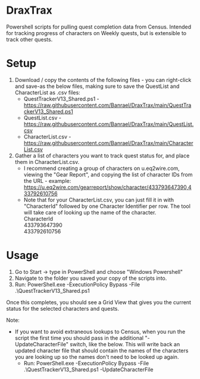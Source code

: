 # DraxTrax
Powershell scripts for pulling quest completion data from Census. Intended for tracking progress of characters on Weekly quests, but is extensible to track other quests.

# Setup
1. Download / copy the contents of the following files - you can right-click and save-as the below files, making sure to save the QuestList and CharacterList as .csv files:
   * QuestTrackerV13_Shared.ps1 - https://raw.githubusercontent.com/Banrael/DraxTrax/main/QuestTrackerV13_Shared.ps1
   * QuestList.csv - https://raw.githubusercontent.com/Banrael/DraxTrax/main/QuestList.csv
   * CharacterList.csv - https://raw.githubusercontent.com/Banrael/DraxTrax/main/CharacterList.csv
2. Gather a list of characters you want to track quest status for, and place them in CharacterList.csv. 
   * I recommend creating a group of characters on u.eq2wire.com, viewing the "Gear Report", and copying the list of character IDs from the URL - example:
     https://u.eq2wire.com/gearreport/show/character/433793647390,433792610756
   * Note that for your CharacterList.csv, you can just fill it in with "CharacterId" followed by one Character Identifier per row. The tool will take care of looking up the name of the character.<br>
     CharacterId<br>
     433793647390<br>
     433792610756<br>

# Usage
1. Go to Start -> type in PowerShell and choose "Windows Powershell"
2. Navigate to the folder you saved your copy of the scripts into.
3. Run: PowerShell.exe -ExecutionPolicy Bypass -File .\QuestTrackerV13_Shared.ps1

Once this completes, you should see a Grid View that gives you the current status for the selected characters and quests.

Note:
* If you want to avoid extraneous lookups to Census, when you run the script the first time you should pass in the additional "-UpdateCharacterFile" switch, like the below. This will write back an updated character file that should contain the names of the characters you are looking up so the names don't need to be looked up again.
  * Run: PowerShell.exe -ExecutionPolicy Bypass -File .\QuestTrackerV13_Shared.ps1 -UpdateCharacterFile
  

